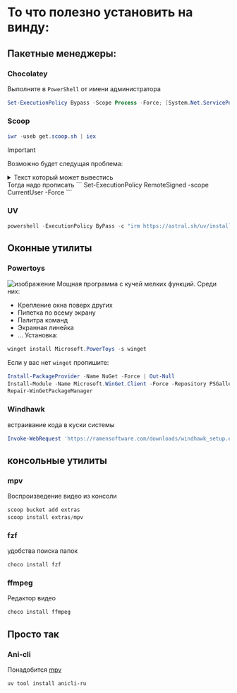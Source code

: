 # То что полезно установить на винду:

## Пакетные менеджеры:
### Chocolatey
Выполните в `PowerShell` от имени администратора
```powershell
Set-ExecutionPolicy Bypass -Scope Process -Force; [System.Net.ServicePointManager]::SecurityProtocol = [System.Net.ServicePointManager]::SecurityProtocol -bor 3072; iex ((New-Object System.Net.WebClient).DownloadString('https://community.chocolatey.org/install.ps1'))
```

### Scoop
```powershell
iwr -useb get.scoop.sh | iex
```
> [!IMPORTANT]
> Возможно будет следущая проблема:
> <details>
>  <summary>Текст который может вывестись</summary>
>  <p> <img src="https://github.com/MitrichevGeorge/-windows/blob/main/img/2.png"/>
> </details>
> Тогда надо прописать
> ``` Set-ExecutionPolicy RemoteSigned -scope CurrentUser -Force ```

### UV
```powershell
powershell -ExecutionPolicy ByPass -c "irm https://astral.sh/uv/install.ps1 | iex"
```

## Оконные утилиты
### Powertoys
![изображение](https://github.com/user-attachments/assets/5cd3f3b8-2bd5-41b7-9dea-dae17b3cf948)
Мощная программа с кучей мелких функций. Среди них:
- Крепление окна поверх других
- Пипетка по всему экрану
- Палитра команд
- Экранная линейка
- ...
Установка:
```powershell
winget install Microsoft.PowerToys -s winget
```
Если у вас нет `winget` пропишите:
```powershell
Install-PackageProvider -Name NuGet -Force | Out-Null
Install-Module -Name Microsoft.WinGet.Client -Force -Repository PSGallery | Out-Null
Repair-WinGetPackageManager
```

### Windhawk
встраивание кода в куски системы
```powershell
Invoke-WebRequest 'https://ramensoftware.com/downloads/windhawk_setup.exe' -OutFile 'windhawk_setup.exe'; Start-Process 'windhawk_setup.exe'
```

## консольные утилиты
### mpv
Воспроизведение видео из консоли
```powershell
scoop bucket add extras
scoop install extras/mpv
```

### fzf
удобства поиска папок
```powershell
choco install fzf
```

### ffmpeg
Редактор видео
```powershell
choco install ffmpeg
```

## Просто так
### Ani-cli
Понадобится [mpv](#mpv)
```powershell
uv tool install anicli-ru
```
